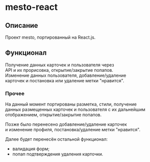 # mesto-react
## Описание
 Проект mesto, портированный на React.js.

## Функционал
 <p> Получение данных карточек и пользователя через<br>
 API и их прорисовка, открытие/закрытие попапов.<br>
 Изменение данных пользователя, добавление/удаление<br>
 карточек и постановка или удаление метки "нравится".</p>

### Прочее
 <p> На данный момент портированы разметка, стили, получение<br>
 данных размещенных карточек и пользователя с их дальнейшим<br>
 отображением, открытие/закрытие попапов.</p>
 <p> Позже было перенесено добавление/удаление карточек<br>
 и изменение профиля, постановка/удаление метки "нравится".</p>

 Далее будет перенесён остальной функционал:
  - валидация форм;
  - попап подтверждения удаления карточки.
